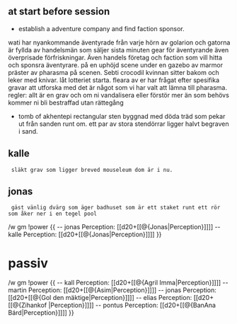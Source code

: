 ## at start before session
- establish a adventure company and find faction sponsor.

wati har nyankommande äventyrade från varje hörn av golarion och gatorna är fyllda av handelsmän som säljer sista minuten gear för äventyrande även överprisade förfriskningar. Även handels företag och faction som vill hitta och sponsra äventyrare. på en uphöjd scene under en gazebo av marmor präster av pharasma på scenen. Sebti crocodil kvinnan sitter bakom  och leker med knivar.
låt lotteriet starta. fleara av er har frågat efter spesifika gravar att utforska med det är något som vi har valt att lämna till pharasma.
regler: allt är en grav och om ni vandalisera eller förstör mer än som behövs kommer ni bli bestraffad utan rättegång


- tomb of akhentepi
     rectangular sten byggnad med döda träd som pekar ut från sanden runt om. ett par av stora stendörrar ligger halvt begraven i sand.

## kalle
     släkt grav som ligger breved mouseleum dom är i nu.

## jonas
     gäst vänlig dvärg som äger badhuset som är ett staket runt ett rör som åker ner i en tegel pool




/w gm !power {{ 
-- jonas Perception: [[d20+[[@{Jonas|Perception}]]]]
-- kalle Perception: [[d20+[[@{Jonas|Perception}]]]]
}}

# passiv
/w gm !power {{ 
-- kall Perception: [[d20+[[@{Agril Imma|Perception}]]]]
-- martin Perception: [[d20+[[@{Asim|Perception}]]]]
-- jonas Perception: [[d20+[[@{Gol den mäktige|Perception}]]]]
-- elias Perception: [[d20+[[@{Zihankof |Perception}]]]]
-- pontus Perception: [[d20+[[@{BanAna Bárd|Perception}]]]]
}}
